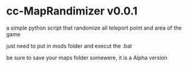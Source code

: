 # cc-MapRandimizer v0.0.1

a simple python script that randomize all teleport point and area of the game

just need to put in mods folder and execut the .bat

be sure to save your maps folder somewere, it is a Alpha version
